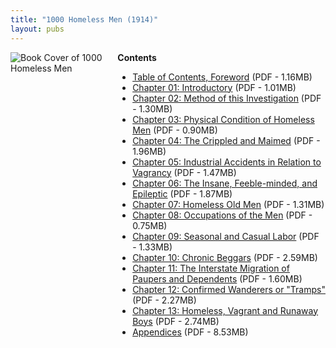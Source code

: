```yaml
---
title: "1000 Homeless Men (1914)"
layout: pubs
---
```


<div class="columns">
  <div class="column is-one-quarter">
    <img src="/img/pub/homeless/1000coverpage.jpg" alt="Book Cover of 1000 Homeless Men" />
  </div>
  <div class="column">
    <strong>Contents</strong>
    <ul>
      <li><a href="/docs_fk/homicide/OTHM/OTHM_toc.pdf">Table of Contents, Foreword</a>
      (PDF - 1.16MB)</li>
      <li><a href="/docs_fk/homicide/OTHM/OTHM_chap01.pdf">Chapter 01: Introductory</a>
      (PDF - 1.01MB)</li>
      <li><a href="/docs_fk/homicide/OTHM/OTHM_chap02.pdf">Chapter 02: Method of this Investigation</a>
      (PDF - 1.30MB)</li>
      <li><a href="/docs_fk/homicide/OTHM/OTHM_chap03.pdf">Chapter 03: Physical Condition of Homeless Men</a>
      (PDF - 0.90MB)</li>
      <li><a href="/docs_fk/homicide/OTHM/OTHM_chap04.pdf">Chapter 04: The Crippled and Maimed</a>
      (PDF - 1.96MB)</li>
      <li><a href="/docs_fk/homicide/OTHM/OTHM_chap05.pdf">Chapter 05: Industrial Accidents in Relation to Vagrancy</a>
      (PDF - 1.47MB)</li>
      <li><a href="/docs_fk/homicide/OTHM/OTHM_chap06.pdf">Chapter 06: The Insane, Feeble-minded, and Epileptic</a>
      (PDF - 1.87MB)</li>
      <li><a href="/docs_fk/homicide/OTHM/OTHM_chap07.pdf">Chapter 07: Homeless Old Men</a>
      (PDF - 1.31MB)</li>
      <li><a href="/docs_fk/homicide/OTHM/OTHM_chap08.pdf">Chapter 08: Occupations of the Men</a>
      (PDF - 0.75MB)</li>
      <li><a href="/docs_fk/homicide/OTHM/OTHM_chap09.pdf">Chapter 09: Seasonal and Casual Labor</a>
      (PDF - 1.33MB)</li>
      <li><a href="/docs_fk/homicide/OTHM/OTHM_chap10.pdf">Chapter 10: Chronic Beggars</a>
      (PDF - 2.59MB)</li>
      <li><a href="/docs_fk/homicide/OTHM/OTHM_chap11.pdf">Chapter 11: The Interstate Migration of Paupers and Dependents</a>
      (PDF - 1.60MB)</li>
      <li><a href="/docs_fk/homicide/OTHM/OTHM_chap12.pdf">Chapter 12: Confirmed Wanderers or "Tramps"</a>
      (PDF - 2.27MB)</li>
      <li><a href="/docs_fk/homicide/OTHM/OTHM_chap13.pdf">Chapter 13: Homeless, Vagrant and Runaway Boys</a>
      (PDF - 2.74MB)</li>
      <li><a href="/docs_fk/homicide/OTHM/OTHM_appendices.pdf">Appendices</a>
      (PDF - 8.53MB)</li>
    </ul>
  </div>
</div>
